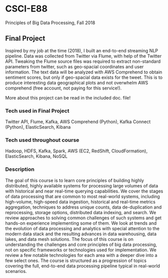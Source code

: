 # CSCI-E88
Principles of Big Data Processing, Fall 2018


## Final Project

Inspired by my job at the time (2018), I built an end-to-end streaming NLP pipeline. Data was collected from Twitter via Flume, with help of the Twitter API. Tweaking the Flume source files was required to extract non-standard parameters from twitter, such as geo-spacial coordinates and user information. The text data will be analyzed with AWS Comprehend to obtain sentiment scores, but only if geo-spacial data exists for the tweet. This is to produce interesting data geographical plots and not overwhelm AWS comprehend (free account, not paying for this service!). 

More about this project can be read in the included doc. file!


### Tech used in Final Project

Twitter API, Flume, Kafka, AWS Comprehend (Python), Kafka Connect (Python), ElasticSearch, Kibana

### Tech used throughout course
Hadoop, HDFS, Kafka, Spark, AWS (EC2, RedShift, CloudFormation), ElasticSearch, Kibana, NoSQL

### Description
The goal of this course is to learn core principles of building highly distributed, highly available systems for processing large volumes of data with historical and near real-time querying capabilities. We cover the stages of data processing that are common to most real-world systems, including high-volume, high-speed data ingestion, historical and real-time metrics aggregation, techniques to address unique counts, data de-duplication and reprocessing, storage options, distributed data indexing, and search. We review approaches to solving common challenges of such systems and get hands-on experience implementing some of them. We look at trends and the evolution of data processing and analytics with special attention to the modern data stack and the resulting advances in data warehousing, data lakes, and data mesh solutions. The focus of this course is on understanding the challenges and core principles of big data processing, not on specific frameworks or technologies used for implementation. We review a few notable technologies for each area with a deeper dive into a few select ones. The course is structured as a progression of topics covering the full, end-to-end data processing pipeline typical in real-world scenarios.
